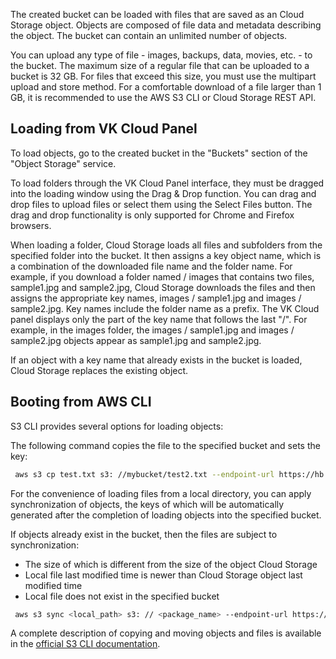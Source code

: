 The created bucket can be loaded with files that are saved as an Cloud Storage object. Objects are composed of file data and metadata describing the object. The bucket can contain an unlimited number of objects.

You can upload any type of file - images, backups, data, movies, etc. - to the bucket. The maximum size of a regular file that can be uploaded to a bucket is 32 GB. For files that exceed this size, you must use the multipart upload and store method. For a comfortable download of a file larger than 1 GB, it is recommended to use the AWS S3 CLI or Cloud Storage REST API.

## Loading from VK Cloud Panel

To load objects, go to the created bucket in the "Buckets" section of the "Object Storage" service.

<info>

To load folders through the VK Cloud Panel interface, they must be dragged into the loading window using the Drag & Drop function. You can drag and drop files to upload files or select them using the Select Files button. The drag and drop functionality is only supported for Chrome and Firefox browsers.

</info>

When loading a folder, Cloud Storage loads all files and subfolders from the specified folder into the bucket. It then assigns a key object name, which is a combination of the downloaded file name and the folder name. For example, if you download a folder named / images that contains two files, sample1.jpg and sample2.jpg, Cloud Storage downloads the files and then assigns the appropriate key names, images / sample1.jpg and images / sample2.jpg. Key names include the folder name as a prefix. The VK Cloud panel displays only the part of the key name that follows the last "/". For example, in the images folder, the images / sample1.jpg and images / sample2.jpg objects appear as sample1.jpg and sample2.jpg.

If an object with a key name that already exists in the bucket is loaded, Cloud Storage replaces the existing object.

## Booting from AWS CLI

S3 CLI provides several options for loading objects:

The following command copies the file to the specified bucket and sets the key:

```bash
 aws s3 cp test.txt s3: //mybucket/test2.txt --endpoint-url https://hb.vkcs.cloud
```

For the convenience of loading files from a local directory, you can apply synchronization of objects, the keys of which will be automatically generated after the completion of loading objects into the specified bucket.

If objects already exist in the bucket, then the files are subject to synchronization:

- The size of which is different from the size of the object Cloud Storage
- Local file last modified time is newer than Cloud Storage object last modified time
- Local file does not exist in the specified bucket

```bash
 aws s3 sync <local_path> s3: // <package_name> --endpoint-url https://hb.vkcs.cloud
```

A complete description of copying and moving objects and files is available in the [official S3 CLI documentation](https://awscli.amazonaws.com/v2/documentation/api/latest/reference/s3/index.html#synopsis).
